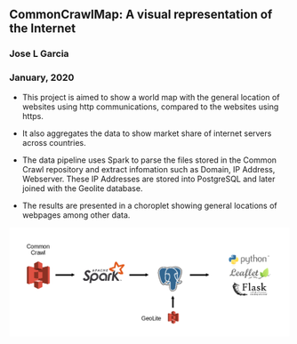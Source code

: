 ## CommonCrawlMap: A visual representation of the Internet
### Jose L Garcia
### January, 2020

* This project is aimed to show a world map with the general location of websites using http communications, compared to the websites using https.

* It also aggregates the data to show market share of internet servers across countries.

* The data pipeline uses Spark to parse the files stored in the Common Crawl repository and extract infomation such as Domain, IP Address, Webserver. These IP Addresses are stored into PostgreSQL and later joined with the Geolite database.

* The results are presented in a choroplet showing general locations of webpages among other data.

 ![image](img/pipeline-spark-pgsql.png)
